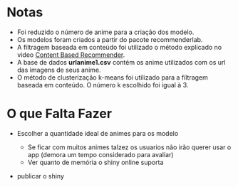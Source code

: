 # Notas

- Foi reduzido o número de anime para a criação dos modelo.
- Os modelos foram criados a partir do pacote recommenderlab.
- A filtragem baseada em conteúdo foi utilizado o método explicado no video [Content Based Recommender](https://www.youtube.com/watch?v=YMZmLx-AUvY&list=LL&index=4).
- A base de dados **urlanime1.csv** contém os anime utilizados com os url das imagens de seus anime.
- O método de clusterização k-means foi utilizado para a filtragem baseada em conteúdo. O número k escolhido foi igual à 3.


# O que Falta Fazer
- Escolher a quantidade ideal de animes para os modelo
  - Se ficar com muitos animes talzez os usuarios não irão querer usar o app (demora um tempo considerado para avaliar)
  - Ver quanto de memória o shiny online suporta

- publicar o shiny

